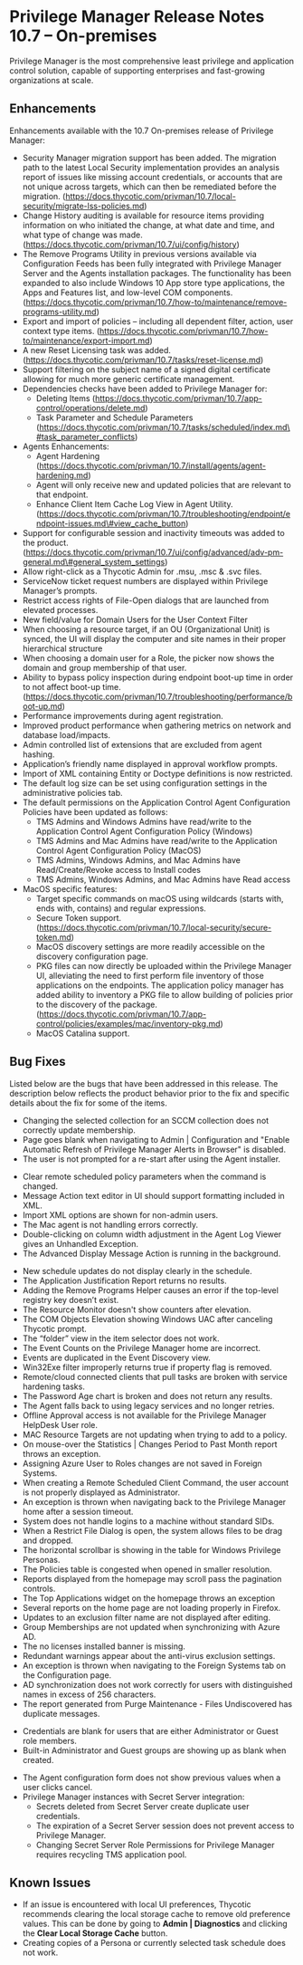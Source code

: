 [title]: # (10.7 On-prem)
[tags]: # (on-premises)
[priority]: # (30000)
# Privilege Manager Release Notes 10.7 – On-premises

Privilege Manager is the most comprehensive least privilege and application control solution, capable of supporting enterprises and fast-growing organizations at scale.

## Enhancements

Enhancements available with the 10.7 On-premises release of Privilege Manager:

* Security Manager migration support has been added. The migration path to the latest Local Security implementation provides an analysis report of issues like missing account credentials, or accounts that are not unique across targets, which can then be remediated before the migration. (https://docs.thycotic.com/privman/10.7/local-security/migrate-lss-policies.md)
* Change History auditing is available for resource items providing information on who initiated the change, at what date and time, and what type of change was made. (https://docs.thycotic.com/privman/10.7/ui/config/history)
* The Remove Programs Utility in previous versions available via Configuration Feeds has been fully integrated with Privilege Manager Server and the Agents installation packages. The functionality has been expanded to also include Windows 10 App store type applications, the Apps and Features list, and low-level COM components.   (https://docs.thycotic.com/privman/10.7/how-to/maintenance/remove-programs-utility.md)
* Export and import of policies – including all dependent filter, action, user context type items.   (https://docs.thycotic.com/privman/10.7/how-to/maintenance/export-import.md)
* A new Reset Licensing task was added. (https://docs.thycotic.com/privman/10.7/tasks/reset-license.md)
* Support filtering on the subject name of a signed digital certificate allowing for much more generic certificate management.
* Dependencies checks have been added to Privilege Manager for:
  * Deleting Items (https://docs.thycotic.com/privman/10.7/app-control/operations/delete.md)
  * Task Parameter and Schedule Parameters (https://docs.thycotic.com/privman/10.7/tasks/scheduled/index.md\#task_parameter_conflicts)
* Agents Enhancements:
  * Agent Hardening (https://docs.thycotic.com/privman/10.7/install/agents/agent-hardening.md)
  * Agent will only receive new and updated policies that are relevant to that endpoint.
  * Enhance Client Item Cache Log View in Agent Utility. (https://docs.thycotic.com/privman/10.7/troubleshooting/endpoint/endpoint-issues.md\#view_cache_button)
* Support for configurable session and inactivity timeouts was added to the product. (https://docs.thycotic.com/privman/10.7/ui/config/advanced/adv-pm-general.md\#general_system_settings)
* Allow right-click as a Thycotic Admin for .msu, .msc & .svc files.
* ServiceNow ticket request numbers are displayed within Privilege Manager’s prompts.
* Restrict access rights of File-Open dialogs that are launched from elevated processes.
* New field/value for Domain Users for the User Context Filter
* When choosing a resource target, if an OU (Organizational Unit) is synced, the UI will display the computer and site names in their proper hierarchical structure
* When choosing a domain user for a Role, the picker now shows the domain and group membership of that user.
* Ability to bypass policy inspection during endpoint boot-up time in order to not affect boot-up time. (https://docs.thycotic.com/privman/10.7/troubleshooting/performance/boot-up.md)
* Performance improvements during agent registration.
* Improved product performance when gathering metrics on network and database load/impacts.
* Admin controlled list of extensions that are excluded from agent hashing.
* Application’s friendly name displayed in approval workflow prompts.
* Import of XML containing Entity or Doctype definitions is now restricted.
* The default log size can be set using configuration settings in the administrative policies tab.
* The default permissions on the Application Control Agent Configuration Policies have been updated as follows:
  * TMS Admins and Windows Admins have read/write to the Application Control Agent Configuration Policy (Windows)
  * TMS Admins and Mac Admins have read/write to the Application Control Agent Configuration Policy (MacOS)
  * TMS Admins, Windows Admins, and Mac Admins have Read/Create/Revoke access to Install codes
  * TMS Admins, Windows Admins, and Mac Admins have Read access
* MacOS specific features:
  * Target specific commands on macOS using wildcards (starts with, ends with, contains) and regular expressions.
  * Secure Token support. (https://docs.thycotic.com/privman/10.7/local-security/secure-token.md)
  * MacOS discovery settings are more readily accessible on the discovery configuration page.
  * PKG files can now directly be uploaded within the Privilege Manager UI, alleviating the need to first perform file inventory of those applications on the endpoints. The application policy manager has added ability to inventory a PKG file to allow building of policies prior to     the discovery of the package. (https://docs.thycotic.com/privman/10.7/app-control/policies/examples/mac/inventory-pkg.md)
  * MacOS Catalina support.

## Bug Fixes

Listed below are the bugs that have been addressed in this release. The description below reflects the product behavior prior to the fix and specific details about the fix for some of the items.

* Changing the selected collection for an SCCM collection does not correctly update membership.
* Page goes blank when navigating to Admin | Configuration and "Enable Automatic Refresh of Privilege Manager Alerts in Browser" is disabled.
* The user is not prompted for a re-start after using the Agent installer.
<!--* The File Explorer window from elevated application can elevate any other application. -->
* Clear remote scheduled policy parameters when the command is changed.
* Message Action text editor in UI should support formatting included in XML.
* Import XML options are shown for non-admin users.
* The Mac agent is not handling errors correctly.
* Double-clicking on column width adjustment in the Agent Log Viewer gives an Unhandled Exception.
* The Advanced Display Message Action is running in the background.
<!-- * SMP Computer imports are failing. -->
* New schedule updates do not display clearly in the schedule.
* The Application Justification Report returns no results.
* Adding the Remove Programs Helper causes an error if the top-level registry key doesn’t exist.
* The Resource Monitor doesn't show counters after elevation.
* The COM Objects Elevation showing Windows UAC after canceling Thycotic prompt.
* The “folder” view in the item selector does not work.
* The Event Counts on the Privilege Manager home are incorrect.
* Events are duplicated in the Event Discovery view.
* Win32Exe filter improperly returns true if property flag is removed.
* Remote/cloud connected clients that pull tasks are broken with service hardening tasks.
* The Password Age chart is broken and does not return any results.
* The Agent falls back to using legacy services and no longer retries.
* Offline Approval access is not available for the Privilege Manager HelpDesk User role.
* MAC Resource Targets are not updating when trying to add to a policy.
* On mouse-over the Statistics \| Changes Period to Past Month report throws an exception.
* Assigning Azure User to Roles changes are not saved in Foreign Systems.
* When creating a Remote Scheduled Client Command, the user account is not properly displayed as Administrator.
* An exception is thrown when navigating back to the Privilege Manager home after a session timeout.
* System does not handle logins to a machine without standard SIDs.
* When a Restrict File Dialog is open, the system allows files to be drag and dropped.
* The horizontal scrollbar is showing in the table for Windows Privilege Personas.
* The Policies table is congested when opened in smaller resolution.
* Reports displayed from the homepage may scroll pass the pagination controls.
* The Top Applications widget on the homepage throws an exception
* Several reports on the home page are not loading properly in Firefox.
* Updates to an exclusion filter name are not displayed after editing.
* Group Memberships are not updated when synchronizing with Azure AD.
* The no licenses installed banner is missing.
* Redundant warnings appear about the anti-virus exclusion settings.
* An exception is thrown when navigating to the Foreign Systems tab on the Configuration page.
* AD synchronization does not work correctly for users with distinguished names in excess of 256 characters.
* The report generated from Purge Maintenance - Files Undiscovered has duplicate messages.
<!--* LSS Group counts are incorrect after migrations.
* Names of built-in users appear as blanks in the migration report drill down. -->
* Credentials are blank for users that are either Administrator or Guest role members.
* Built-in Administrator and Guest groups are showing up as blank when created.
<!-- * Group membership policies are showing up as blank names in migration drill-down.
* Migrating a policy using a default resource target does not result in the resource target being tagged.
* Usernames are not shown for the created users in LSS after migration. -->
* The Agent configuration form does not show previous values when a user clicks cancel.
* Privilege Manager instances with Secret Server integration:
  * Secrets deleted from Secret Server create duplicate user credentials.
  * The expiration of a Secret Server session does not prevent access to Privilege Manager.
  * Changing Secret Server Role Permissions for Privilege Manager requires recycling TMS application pool.

## Known Issues

* If an issue is encountered with local UI preferences, Thycotic recommends clearing the local storage cache to remove old preference values. This can be done by going to __Admin | Diagnostics__ and clicking the __Clear Local Storage Cache__ button.
* Creating copies of a Persona or currently selected task schedule does not work.
